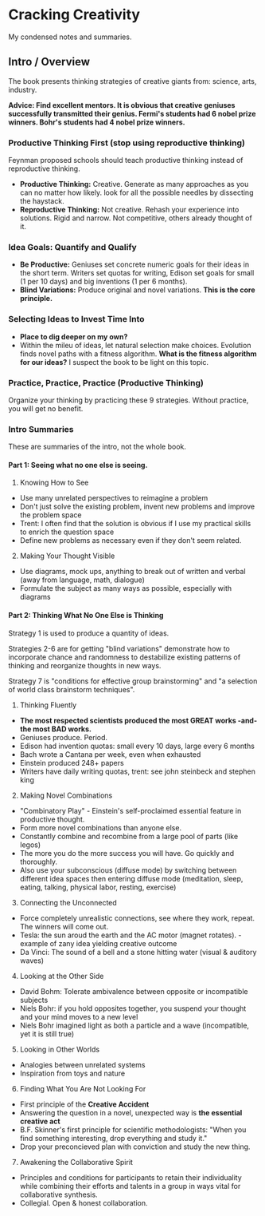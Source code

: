 # Cracking Creativity

My condensed notes and summaries.


## Intro / Overview

The book presents thinking strategies of creative giants from: science, arts, industry.

**Advice: Find excellent mentors.  It is obvious that creative geniuses successfully transmitted their genius. Fermi's students had 6 nobel prize winners. Bohr's students had 4 nobel prize winners.**


### Productive Thinking First (stop using reproductive thinking)

Feynman proposed schools should teach productive thinking instead of reproductive thinking.

- **Productive Thinking:** Creative. Generate as many approaches as you can no matter how likely. look for all the possible needles by dissecting the haystack.
- **Reproductive Thinking:** Not creative. Rehash your experience into solutions. Rigid and narrow. Not competitive, others already thought of it.


### Idea Goals: Quantify and Qualify

- **Be Productive:** Geniuses set concrete numeric goals for their ideas in the short term. Writers set quotas for writing, Edison set goals for small (1 per 10 days) and big inventions (1 per 6 months).
- **Blind Variations:** Produce original and novel variations. **This is the core principle.**


### Selecting Ideas to Invest Time Into

- **Place to dig deeper on my own?** 
- Within the mileu of ideas, let natural selection make choices. Evolution finds novel paths with a fitness algorithm. **What is the fitness algorithm for our ideas?** I suspect the book to be light on this topic.

### Practice, Practice, Practice (Productive Thinking)

Organize your thinking by practicing these 9 strategies. Without practice, you will get no benefit.


### Intro Summaries

These are summaries of the intro, not the whole book.


#### Part 1: Seeing what no one else is seeing.

1. Knowing How to See
  - Use many unrelated perspectives to reimagine a problem
  - Don't just solve the existing problem, invent new problems and improve the problem space
  - Trent: I often find that the solution is obvious if I use my practical skills to enrich the question space
  - Define new problems as necessary even if they don't seem related.
2. Making Your Thought Visible
  - Use diagrams, mock ups, anything to break out of written and verbal (away from language, math, dialogue)
  - Formulate the subject as many ways as possible, especially with diagrams


#### Part 2: Thinking What No One Else is Thinking

Strategy 1 is used to produce a quantity of ideas.

Strategies 2-6 are for getting "blind variations" demonstrate how to incorporate chance and randomness to destabilize existing patterns of thinking and reorganize thoughts in new ways.

Strategy 7 is "conditions for effective group brainstorming" and "a selection of world class brainstorm techniques".


1. Thinking Fluently
  - **The most respected scientists produced the most GREAT works -and- the most BAD works.**
  - Geniuses produce. Period.
  - Edison had invention quotas: small every 10 days, large every 6 months
  - Bach wrote a Cantana per week, even when exhausted
  - Einstein produced 248+ papers
  - Writers have daily writing quotas, trent: see john steinbeck and stephen king
2. Making Novel Combinations
  - "Combinatory Play"  - Einstein's self-proclaimed essential feature in productive thought.
  - Form more novel combinations than anyone else.
  - Constantly combine and recombine from a large pool of parts (like legos)
  - The more you do the more success you will have. Go quickly and thoroughly.
  - Also use your subconscious (diffuse mode) by switching between different idea spaces then entering diffuse mode (meditation, sleep, eating, talking, physical labor, resting, exercise)
3. Connecting the Unconnected
  - Force completely unrealistic connections, see where they work, repeat. The winners will come out.
  - Tesla: the sun aroud the earth and the AC motor (magnet rotates). - example of zany idea yielding creative outcome
  - Da Vinci: The sound of a bell and a stone hitting water (visual & auditory waves)
4. Looking at the Other Side
  - David Bohm: Tolerate ambivalence between opposite or incompatible subjects
  - Niels Bohr: if you hold opposites together, you suspend your thought and your mind moves to a new level
  - Niels Bohr imagined light as both a particle and a wave (incompatible, yet it is still true)
5. Looking in Other Worlds
  - Analogies between unrelated systems
  - Inspiration from toys and nature
6. Finding What You Are Not Looking For
  - First principle of the **Creative Accident**
  - Answering the question in a novel, unexpected way is **the essential creative act**
  - B.F. Skinner's first principle for scientific methodologists: "When you find something interesting, drop everything and study it."
  - Drop your preconcieved plan with conviction and study the new thing.

7. Awakening the Collaborative Spirit
  - Principles and conditions for participants to retain their individuality while combining their efforts and talents in a group in ways vital for collaborative synthesis.
  - Collegial. Open & honest collaboration. 
